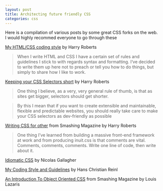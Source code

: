 ```yaml
---
layout: post
title: Architecting future friendly CSS
categories: css
---
```


Here is a compilation of various posts by some great CSS forks on the web. I would highly recommed everyone to go through these

[My HTML/CSS coding style](http://csswizardry.com/2012/04/my-html-css-coding-style/) by Harry Roberts

>When I write HTML and CSS I have a certain set of rules and guidelines I stick to with regards syntax and formatting. I‘ve decided to write them up here not to preach or tell you how to do things, but simply to share how I like to work.

[Keeping your CSS Selectors short](http://csswizardry.com/2012/05/keep-your-css-selectors-short/) by Harry Roberts

>One thing I believe, as a very, very general rule of thumb, is that as sites get bigger, selectors should get shorter.

>By this I mean that if you want to create extensible and maintainable, flexible and predictable websites, you should really take care to make your CSS selectors as dev-friendly as possible

[Writing CSS for other](http://coding.smashingmagazine.com/2011/08/26/writing-css-for-others/) from Smashing Magazine by Harry Roberts

>One thing I’ve learned from building a massive front-end framework at work and from producing inuit.css is that comments are vital. Comments, comments, comments. Write one line of code, then write about it.

[Idiomatic CSS](https://github.com/necolas/idiomatic-css) by Nicolas Gallagher

[My Coding Style and Guidelines](http://drublic.de/blog/my-coding-style-and-guidelines/) by Hans Christian Reinl

[An Introduction To Object Oriented CSS](http://coding.smashingmagazine.com/2011/12/12/an-introduction-to-object-oriented-css-oocss/) from Smashing Magazine by Louis Lazaris
